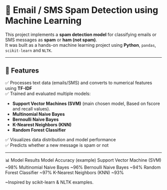 # 📧 Email / SMS Spam Detection using Machine Learning

This project implements a **spam detection model** for classifying emails or SMS messages as **spam** or **ham (not spam)**.  
It was built as a hands-on machine learning project using **Python**, `pandas`, `scikit-learn` and `NLTK`.

---

## 🚀 Features
✅ Processes text data (emails/SMS) and converts to numerical features using **TF-IDF**  
✅ Trained and evaluated multiple models:
- **Support Vector Machines (SVM)** (main chosen model, Based on fscore and recall values).  
- **Multinomial Naive Bayes**
- **Bernoulli Naive Bayes**
- **K-Nearest Neighbors (KNN)**
- **Random Forest Classifier**

✅ Visualizes data distribution and model performance  
✅ Predicts whether a new message is spam or not

---

📊 Model Results
Model	Accuracy (example)
Support Vector Machine (SVM)	~98%
Multinomial Naive Bayes	~96%
Bernoulli Naive Bayes	~94%
Random Forest Classifier	~97%
K-Nearest Neighbors (KNN)	~93%

~Inspired by scikit-learn & NLTK examples.

